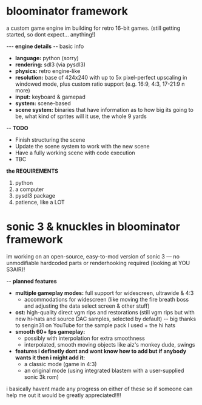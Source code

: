 # bloominator framework

a custom game engine im building for retro 16-bit games. (still getting started, so dont expect... anything!)

--- **engine details**
-- basic info
- **language:** python (sorry)
- **rendering:** sdl3 (via pysdl3)
- **physics:** retro engine-like
- **resolution:** base of 424x240 with up to 5x pixel-perfect upscaling in windowed mode, plus 
custom ratio support (e.g. 16:9, 4:3, 17-21:9 n more)
- **input:** keyboard & gamepad
- **system:** scene-based
- **scene system:** binaries that have information as to how big its going to be, what kind of sprites will it use, the whole 9 yards

-- **TODO**
- Finish structuring the scene
- Update the scene system to work with the new scene
- Have a fully working scene with code execution
- TBC

**the REQUIREMENTS**
1. python
2. a computer
3. pysdl3 package
4. patience, like a LOT

# sonic 3 & knuckles in bloominator framework

im working on an open-source, easy-to-mod version of sonic 3 — no unmodifiable hardcoded parts or renderhooking required (looking at YOU S3AIR)!

-- **planned features**
- **multiple gameplay modes:** full support for widescreen, ultrawide & 4:3
  - accommodations for widescreen (like moving the fire breath boss and adjusting the data select screen & other stuff)
- **ost:** high-quality direct vgm rips and restorations (still vgm rips but with new hi-hats and source DAC samples, selected by default)
-- big thanks to sengin31 on YouTube for the sample pack I used + the hi hats
- **smooth 60+ fps gameplay:**  
  - possibly with interpolation for extra smoothness  
  - interpolated, smooth moving objects like aiz's monkey dude, swings
- **features i definetly dont and wont know how to add but if anybody wants it then i might add it:**  
  - a classic mode (game in 4:3)  
  - an original mode (using integrated blastem with a user-supplied sonic 3k rom)

i basically havent made any progress on either of these so if someone can help me out it would be greatly appreciated!!!!
